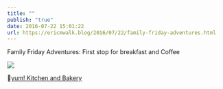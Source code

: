 ```yaml
---
title: ""
publish: "true"
date: 2016-07-22 15:01:22
url: https://ericmwalk.blog/2016/07/22/family-friday-adventures.html
---
```


Family Friday Adventures: First stop for breakfast and Coffee

![](https://ericmwalk.blog/uploads/2022/8080869e9e.jpg)

📍[yum! Kitchen and Bakery](https://maps.apple.com/?address=4000%20Minnetonka%20Blvd,%20st.%20Louis%20Park,%20MN%2055416,%20United%20States&auid=2688664850701799853&ll=44.948609,-93.330501&lsp=9902&q=yum!%20Kitchen%20and%20Bakery)